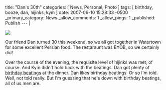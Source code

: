 title: "Dan's 30th"
categories: [ News, Personal, Photo ]
tags: [ birthday, booze, dan, hijinks, kym ]
date: 2007-06-10 15:28:33 -0500
_primary_category: News
_allow_comments: 1
_allow_pings: 1
_published: Publish
--- |

<div class="photo"><a href="http://benalman.com/photo/tags/dans30th/"><img src="http://farm2.static.flickr.com/1139/538595695_4192c1a8b1_t.jpg" /></a></div>

Our friend Dan turned 30 this weekend, so we all got together in Watertown for some excellent Persian food. The restaraunt was BYOB, so we certainly did!

Over the course of the evening, the requisite level of hijinks was met, of course. And Kym didn't hold back with the beatings. Dan got plenty of <a href="http://benalman.com/photo/tags/dans30th/">birthday beatings</a> at the dinner. Dan likes birthday beatings. Or so I'm told. Well, not told really. But I'm guessing that he's down with birthday beatings, all of us men are.
